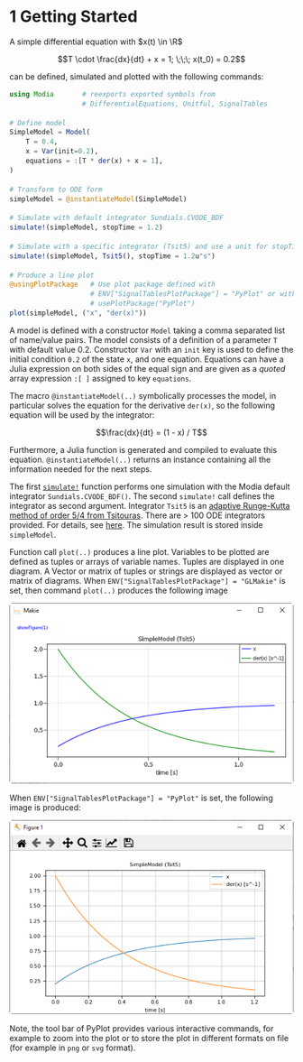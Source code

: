 # 1 Getting Started

A simple differential equation with $x(t) \in \R$

```math
T \cdot \frac{dx}{dt} + x = 1; \;\;\; x(t_0) = 0.2
```

can be defined, simulated and plotted with the following commands:

```julia
using Modia       # reexports exported symbols from
                  # DifferentialEquations, Unitful, SignalTables

# Define model
SimpleModel = Model(
    T = 0.4,
    x = Var(init=0.2),
    equations = :[T * der(x) + x = 1],
)

# Transform to ODE form
simpleModel = @instantiateModel(SimpleModel)

# Simulate with default integrator Sundials.CVODE_BDF
simulate!(simpleModel, stopTime = 1.2)

# Simulate with a specific integrator (Tsit5) and use a unit for stopTime
simulate!(simpleModel, Tsit5(), stopTime = 1.2u"s")

# Produce a line plot
@usingPlotPackage   # Use plot package defined with
                    # ENV["SignalTablesPlotPackage"] = "PyPlot" or with 
                    # usePlotPackage("PyPlot")
plot(simpleModel, ("x", "der(x)"))
```

A model is defined with a constructor `Model` taking a comma separated list of name/value pairs.
The model consists of a definition of a parameter `T` with default value 0.2.
Constructor `Var` with an `init` key is used to define the initial condition `0.2` of the state `x`, and one equation. Equations can have a Julia expression on both sides of the equal sign and are given as a *quoted* array expression `:[ ]` assigned to key `equations`.

The macro `@instantiateModel(..)` symbolically processes the model, in particular solves the equation
for the derivative `der(x)`, so the following equation will be used by the integrator:

```math
\frac{dx}{dt} = (1 - x) / T
```

Furthermore, a Julia function is generated and compiled to evaluate this equation. `@instantiateModel(..)`
returns an instance containing all the information needed for the next steps.

The first [`simulate!`](@ref) function performs one simulation with the Modia default integrator
`Sundials.CVODE_BDF()`. The second `simulate!` call defines the integrator as second argument.
Integrator `Tsit5` is an [adaptive Runge-Kutta method of order 5/4 from Tsitouras](https://www.sciencedirect.com/science/article/pii/S0898122111004706). There are > 100 ODE integrators provided. For details, see [here](https://diffeq.sciml.ai/stable/solvers/ode_solve/). The simulation result is stored inside `simpleModel`.

Function call `plot(..)` produces a line plot. Variables to be plotted
are defined as tuples or arrays of variable names. Tuples are displayed in one diagram. A Vector or
matrix of tuples or strings are displayed as vector or matrix of diagrams.
When `ENV["SignalTablesPlotPackage"] = "GLMakie"` is set, then command `plot(..)` produces the following image

![SimpleModel Plot](../../resources/images/SimpleModel_GLMakie.png)

When `ENV["SignalTablesPlotPackage"] = "PyPlot"` is set, the following image is produced:

![SimpleModel Plot](../../resources/images/SimpleModel_PyPlot.png)

Note, the tool bar of PyPlot provides various interactive commands, for example to zoom into the
plot or to store the plot in different formats on file (for example in `png` or `svg` format).
